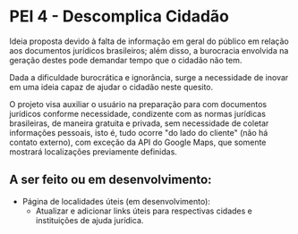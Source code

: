 # PEI 4 - Descomplica Cidadão

Ideia proposta devido à falta de informação em geral do público em relação aos documentos jurídicos brasileiros; além disso, a burocracia envolvida na geração destes pode demandar tempo que o cidadão não tem.

Dada a dificuldade burocrática e ignorância, surge a necessidade de inovar em uma ideia capaz de ajudar o cidadão neste quesito.

O projeto visa auxiliar o usuário na preparação para com documentos jurídicos conforme necessidade, condizente com as normas jurídicas brasileiras, de maneira gratuita e privada, sem necessidade de coletar informações pessoais, isto é, tudo ocorre "do lado do cliente" (não há contato externo), com exceção da API do Google Maps, que somente mostrará localizações previamente definidas.

## A ser feito ou em desenvolvimento:

- Página de localidades úteis (em desenvolvimento):
  - Atualizar e adicionar links úteis para respectivas cidades e instituições de ajuda jurídica.
